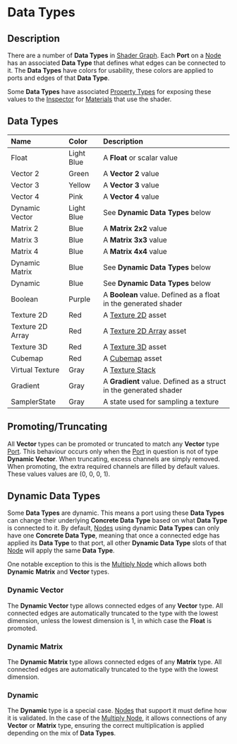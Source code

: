 # Data Types

## Description

There are a number of **Data Types** in [Shader Graph](Shader-Graph.md). Each **Port** on a [Node](Node.md) has an associated **Data Type** that defines what edges can be connected to it. The **Data Types** have colors for usability, these colors are applied to ports and edges of that **Data Type**.

Some **Data Types** have associated [Property Types](Property-Types.md) for exposing these values to the [Inspector](https://docs.unity3d.com/Manual/UsingTheInspector.html) for [Materials](https://docs.unity3d.com/Manual/class-Material.html) that use the shader.

## Data Types

| Name        | Color           | Description |
|:------------|:----------------|:------------|
| Float    | Light Blue | A **Float** or scalar value |
| Vector 2 | Green | A **Vector 2** value |
| Vector 3 | Yellow | A **Vector 3** value |
| Vector 4 | Pink | A **Vector 4** value |
| Dynamic Vector | Light Blue | See **Dynamic Data Types** below |
| Matrix 2 | Blue | A **Matrix 2x2** value |
| Matrix 3 | Blue | A **Matrix 3x3** value |
| Matrix 4 | Blue | A **Matrix 4x4** value |
| Dynamic Matrix | Blue | See **Dynamic Data Types** below |
| Dynamic | Blue | See **Dynamic Data Types** below |
| Boolean | Purple | A **Boolean** value. Defined as a float in the generated shader |
| Texture 2D | Red | A [Texture 2D](https://docs.unity3d.com/Manual/class-TextureImporter.html) asset |
| Texture 2D Array | Red | A [Texture 2D Array](https://docs.unity3d.com/Manual/class-TextureImporter.html) asset |
| Texture 3D | Red | A [Texture 3D](https://docs.unity3d.com/Manual/class-TextureImporter.html) asset |
| Cubemap | Red | A [Cubemap](https://docs.unity3d.com/Manual/class-Cubemap.html) asset |
| Virtual Texture | Gray | A [Texture Stack](https://docs.unity3d.com/2020.1/Documentation/Manual/svt-use-in-shader-graph.html) |
| Gradient | Gray | A **Gradient** value. Defined as a struct in the generated shader |
| SamplerState | Gray | A state used for sampling a texture |

## Promoting/Truncating

All **Vector** types can be promoted or truncated to match any **Vector** type [Port](Port.md). This behaviour occurs only when the [Port](Port.md) in question is not of type **Dynamic Vector**. When truncating, excess channels are simply removed. When promoting, the extra required channels are filled by default values. These values values are (0, 0, 0, 1).

## Dynamic Data Types

Some **Data Types** are dynamic. This means a port using these **Data Types** can change their underlying **Concrete Data Type** based on what **Data Type** is connected to it. By default, [Nodes](Node.md) using dynamic **Data Types** can only have one **Concrete Data Type**, meaning that once a connected edge has applied its **Data Type** to that port, all other **Dynamic Data Type** slots of that [Node](Node.md) will apply the same **Data Type**.

One notable exception to this is the [Multiply Node](Multiply-Node.md) which allows both **Dynamic** **Matrix** and **Vector** types.

### Dynamic Vector

The **Dynamic Vector** type allows connected edges of any **Vector** type. All connected edges are automatically truncated to the type with the lowest dimension, unless the lowest dimension is 1, in which case the **Float** is promoted.

### Dynamic Matrix

The **Dynamic Matrix** type allows connected edges of any **Matrix** type. All connected edges are automatically truncated to the type with the lowest dimension.

### Dynamic

The **Dynamic** type is a special case. [Nodes](Node.md) that support it must define how it is validated. In the case of the [Multiply Node](Multiply-Node.md), it allows connections of any **Vector** or **Matrix** type, ensuring the correct multiplication is applied depending on the mix of **Data Types**. 
